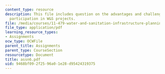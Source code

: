 ```yaml
---
content_type: resource
description: This file includes question on the advantages and challenges of community
  participation in W&S projects.
file: /media/courses/11-479-water-and-sanitation-infrastructure-planning-in-developing-countries-spring-2005/9468bf092f2596a01e28d95424319375_assn6.pdf
file_type: application/pdf
learning_resource_types:
- Assignments
ocw_type: OCWFile
parent_title: Assignments
parent_type: CourseSection
resourcetype: Document
title: assn6.pdf
uid: 9468bf09-2f25-96a0-1e28-d95424319375
---
```


